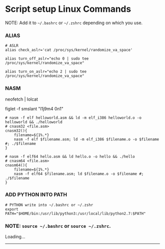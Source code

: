 # Script setup Linux Commands

NOTE: Add it to `~/.bashrc` or `~/.zshrc` depending on which you use.

### ALIAS

```
# ASLR
alias check_aslr='cat /proc/sys/kernel/randomize_va_space'

alias turn_off_aslr="echo 0 | sudo tee /proc/sys/kernel/randomize_va_space"

alias turn_on_aslr="echo 2 | sudo tee /proc/sys/kernel/randomize_va_space"
```

### NASM

neofetch | lolcat

figlet -f smslant "l1j9m4 0n1"

```
# nasm -f elf helloworld.asm && ld -m elf_i386 helloworld.o -o helloworld && ./helloworld
# cnasm32 <file.asm>
cnasm32(){
    filename=${1%.*}
    nasm -f elf $filename.asm; ld -m elf_i386 $filename.o -o $filename #; ./$filename
}
```

```
# nasm -f elf64 hello.asm && ld hello.o -o hello && ./hello
# cnasm64 <file.asm>
cnasm64(){
    filename=${1%.*}
    nasm -f elf64 $filename.asm; ld $filename.o -o $filename #; ./$filename
}
```

### ADD PYTHON INTO PATH

```
# PYTHON write into ~/.bashrc or ~/.zshr
export PATH="$HOME/bin:/usr/lib/python3:/usr/local/lib/python2.7:$PATH"
```

### NOTE: `source ~/.bashrc` or `source ~/.zshrc`.

Loading...

-------------------------------------------------------------------------------------------------------

